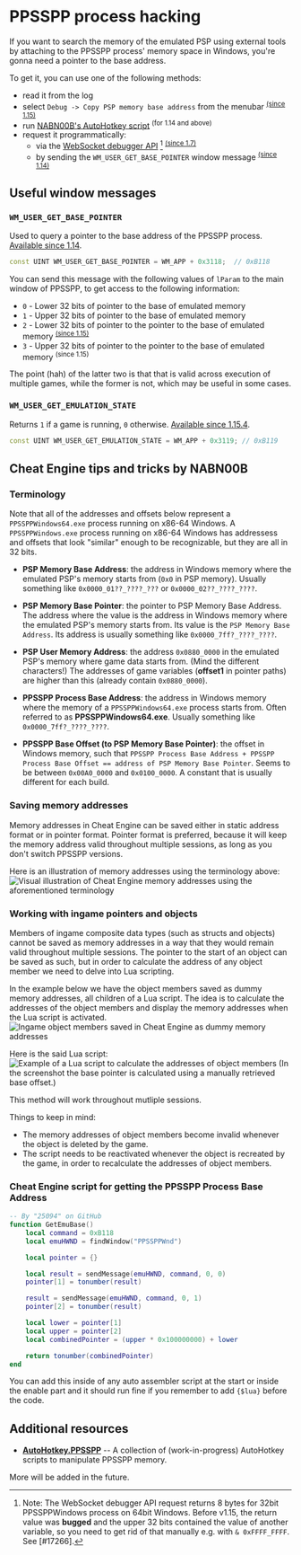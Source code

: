 # PPSSPP process hacking

If you want to search the memory of the emulated PSP using external tools by attaching to the PPSSPP process' memory space in Windows, you're gonna need a pointer to the base address.

To get it, you can use one of the following methods:
- read it from the log
- select `Debug -> Copy PSP memory base address` from the menubar <sup>[(since 1.15)](https://github.com/hrydgard/ppsspp/pull/16994)</sup>
- run [NABN00B's AutoHotkey script](https://github.com/NABN00B/AutoHotkey.PPSSPP/blob/main/ppsspp_WM.ahk) <sup>(for 1.14 and above)</sup>
- request it programmatically:
  - via the [WebSocket debugger API](/docs/reference/websocket-api) [^ws] <sup>[(since 1.7)](https://github.com/hrydgard/ppsspp/blob/9317fbdd5e8304de7fc0351b95cefbcc53228834/Core/Debugger/WebSocket/DisasmSubscriber.cpp#L255-L267)</sup>
  - by sending the `WM_USER_GET_BASE_POINTER` window message <sup>[(since 1.14)](https://github.com/hrydgard/ppsspp/pull/15748)</sup>

[^ws]: Note: The WebSocket debugger API request returns 8&nbsp;bytes for 32bit PPSSPPWindows process on 64bit Windows. Before v1.15, the return value was **bugged** and the upper 32 bits contained the value of another variable, so you need to get rid of that manually e.g. with `& 0xFFFF_FFFF`. See [#17266].

## Useful window messages

### `WM_USER_GET_BASE_POINTER`

Used to query a pointer to the base address of the PPSSPP process.
[Available since 1.14](https://github.com/hrydgard/ppsspp/pull/15748).

```cpp
const UINT WM_USER_GET_BASE_POINTER = WM_APP + 0x3118;  // 0xB118
```

You can send this message with the following values of `lParam` to the main window of PPSSPP, to get access to the following information:
- `0` - Lower 32 bits of pointer to the base of emulated memory
- `1` - Upper 32 bits of pointer to the base of emulated memory
- `2` - Lower 32 bits of pointer to the pointer to the base of emulated memory <sup>[(since 1.15)](https://github.com/hrydgard/ppsspp/commit/6f9d6c6c5fa333059d4cfed1f68e7121db8e7e6e)</sup>
- `3` - Upper 32 bits of pointer to the pointer to the base of emulated memory <sup>(since 1.15)</sup>

The point (hah) of the latter two is that that is valid across execution of multiple games, while the former is not, which may be useful in some cases.

### `WM_USER_GET_EMULATION_STATE`

Returns `1` if a game is running, `0` otherwise.
[Available since 1.15.4](https://github.com/hrydgard/ppsspp/pull/17461).

```cpp
const UINT WM_USER_GET_EMULATION_STATE = WM_APP + 0x3119; // 0xB119
```

## Cheat Engine tips and tricks by NABN00B

### Terminology

Note that all of the addresses and offsets below represent a `PPSSPPWindows64.exe` process running on x86-64 Windows.
A `PPSSPPWindows.exe` process running on x86-64 Windows has addressess and offsets that look "similar" enough to be recognizable, but they are all in 32 bits.

- **PSP Memory Base Address**: the address in Windows memory where the emulated PSP's memory starts from (`0x0` in PSP memory). Usually something like `0x0000_01??_????_???` or `0x0000_02??_????_????`.

- **PSP Memory Base Pointer**: the pointer to PSP Memory Base Address. The address where the value is the address in Windows memory where the emulated PSP's memory starts from. Its value is the `PSP Memory Base Address`. Its address is usually something like `0x0000_7ff?_????_????`.

- **PSP User Memory Address**: the address `0x0880_0000` in the emulated PSP's memory where game data starts from. (Mind the different characters!) The addresses of game variables (**offset1** in pointer paths) are higher than this (already contain `0x0880_0000`).

- **PPSSPP Process Base Address**: the address in Windows memory where the memory of a `PPSSPPWindows64.exe` process starts from. Often referred to as **PPSSPPWindows64.exe**. Usually something like `0x0000_7ff?_????_????`.

- **PPSSPP Base Offset (to PSP Memory Base Pointer)**: the offset in Windows memory, such that
`PPSSPP Process Base Address + PPSSPP Process Base Offset == address of PSP Memory Base Pointer`.
Seems to be between `0x00A0_0000` and `0x0100_0000`. A constant that is usually different for each build.

### Saving memory addresses

Memory addresses in Cheat Engine can be saved either in static address format or in pointer format.
Pointer format is preferred, because it will keep the memory address valid throughout multiple sessions, as long as you don't switch PPSSPP versions.

Here is an illustration of memory addresses using the terminology above:
<img src="/static/img/docs/process_hacking/ce_memory_address.png" alt="Visual illustration of Cheat Engine memory addresses using the aforementioned terminology">

### Working with ingame pointers and objects

Members of ingame composite data types (such as structs and objects) cannot be saved as memory addresses in a way that they would remain valid throughout multiple sessions.
The pointer to the start of an object can be saved as such, but in order to calculate the address of any object member we need to delve into Lua scripting.

In the example below we have the object members saved as dummy memory addresses, all children of a Lua script.
The idea is to calculate the addresses of the object members and display the memory addresses when the Lua script is activated.
<img src="/static/img/docs/process_hacking/ce_dummy_entries.png" alt="Ingame object members saved in Cheat Engine as dummy memory addresses">

Here is the said Lua script:
<img src="/static/img/docs/process_hacking/ce_pointer_script.png" alt="Example of a Lua script to calculate the addresses of object members">
(In the screenshot the base pointer is calculated using a manually retrieved base offset.)

This method will work throughout mutliple sessions.

Things to keep in mind:
- The memory addresses of object members become invalid whenever the object is deleted by the game.
- The script needs to be reactivated whenever the object is recreated by the game, in order to recalculate the addresses of object members.

### Cheat Engine script for getting the PPSSPP Process Base Address

```lua
-- By "25094" on GitHub
function GetEmuBase()
    local command = 0xB118
    local emuHWND = findWindow("PPSSPPWnd")

    local pointer = {}

    local result = sendMessage(emuHWND, command, 0, 0)
    pointer[1] = tonumber(result)

    result = sendMessage(emuHWND, command, 0, 1)
    pointer[2] = tonumber(result)

    local lower = pointer[1]
    local upper = pointer[2]
    local combinedPointer = (upper * 0x100000000) + lower

    return tonumber(combinedPointer)
end
```

You can add this inside of any auto assembler script at the start or inside the enable part and it should run fine if you remember to add `{$lua}` before the code.

## Additional resources

- **[AutoHotkey.PPSSPP](https://github.com/NABN00B/AutoHotkey.PPSSPP)** -- A collection of (work-in-progress) AutoHotkey scripts to manipulate PPSSPP memory.

More will be added in the future.
